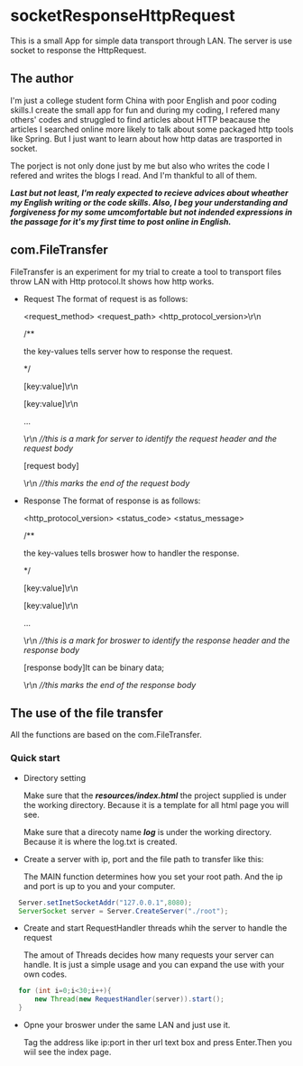 # socketResponseHttpRequest
This is a small App for simple data transport through LAN. The server is use socket to response the HttpRequest.

## The author 

I'm just a college student form China with poor English and poor coding skills.I create the small app for fun and during my coding, I refered many others' codes and struggled to find articles
about HTTP beacause the articles I searched online more likely to talk about some packaged http tools like Spring. But I just want to learn about how http datas are trasported in socket.

The porject is not only done just by me but also who writes the code I refered and writes the blogs I read. And I'm thankful to all of them.

***Last but not least, I'm realy expected to recieve advices about
wheather my English writing or the code skills. Also, I beg your understanding and forgiveness for my some umcomfortable but not indended expressions in the passage for it's my
first time to post online in English.***

## com.FileTransfer
FileTransfer is an experiment for my trial to create a tool to transport files throw LAN with Http protocol.It shows how http works.
- Request 
  The format of request is as follows:
  
  <request_method> <request_path> <http_protocol_version>\r\n
  
  /**
  
  the key-values tells server how to response the request.
  
  */
  
  [key:value]\r\n
  
  [key:value]\r\n
  
  ...
  
  \r\n *//this is a mark for server to identify the request header and the request body*
  
  [request body]
  
  \r\n  *//this marks the end of the request body*
  
- Response
  The format of response is as follows:
  
  <http_protocol_version> <status_code> <status_message>
  
   /**
  
  the key-values tells broswer how to handler the response.
  
  */
  
  [key:value]\r\n
  
  [key:value]\r\n
  
  ...
  
  \r\n *//this is a mark for broswer to identify the response header and the response body*
  
  [response body]It can be binary data;
  
  \r\n *//this marks the end of the response body*
  
## The use of the file transfer

All the functions are based on the com.FileTransfer.

### Quick start 

- Directory setting

  Make sure that the ***resources/index.html*** the project supplied is under the working directory. Because it is a template for all html page you will see.

  Make sure that a direcoty name ***log*** is under the working directory. Because it is where the log.txt is created.

- Create a server with ip, port and the file path to transfer like this:

  The MAIN function determines how you set your root path. And the ip and port is up to you and your computer.

```java
  Server.setInetSocketAddr("127.0.0.1",8080);
  ServerSocket server = Server.CreateServer("./root");
```

- Create and start RequestHandler threads whih the server to handle the request

  The amout of Threads decides how many requests your server can handle. It is just a simple usage and you can expand the use with your own codes.

```java
  for (int i=0;i<30;i++){
      new Thread(new RequestHandler(server)).start();
  }
```

- Opne your broswer under the same LAN and just use it.

  Tag the address like ip:port in ther url text box and press Enter.Then you wiil see the index page.
